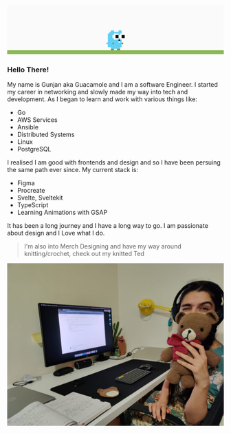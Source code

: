 ![gopher](https://raw.githubusercontent.com/guacamole/guacamole/master/mariogopher.gif)
### Hello There!
My name is Gunjan aka Guacamole and I am a software Engineer. I started my career in networking and slowly made my way into tech and development. As I began to learn and work with various things like:
* Go
* AWS Services
* Ansible
* Distributed Systems
* Linux 
* PostgreSQL

I realised I am good with frontends and design and so I have been persuing the same path ever since.
My current stack is: 

* Figma
* Procreate
* Svelte, Sveltekit
* TypeScript
* Learning Animations with GSAP

It has been a long journey and I have a long way to go. I am passionate about design and I Love what I do.

> I'm also into Merch Designing and have my way around knitting/crochet, check out my knitted Ted <br/>

![ted](https://raw.githubusercontent.com/guacamole/guacamole/master/working-hard.jpeg)
